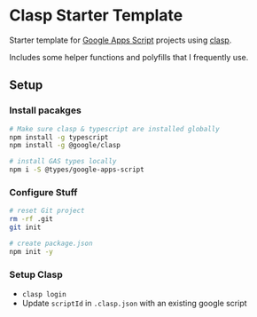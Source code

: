 # Clasp Starter Template

Starter template for [Google Apps Script](https://developers.google.com/apps-script/) projects using [clasp](https://github.com/google/clasp).

Includes some helper functions and polyfills that I frequently use.

## Setup

### Install pacakges

```bash
# Make sure clasp & typescript are installed globally
npm install -g typescript
npm install -g @google/clasp

# install GAS types locally
npm i -S @types/google-apps-script
```

### Configure Stuff

```bash
# reset Git project
rm -rf .git
git init

# create package.json
npm init -y
```

### Setup Clasp

- `clasp login`
- Update `scriptId` in `.clasp.json` with an existing google script
